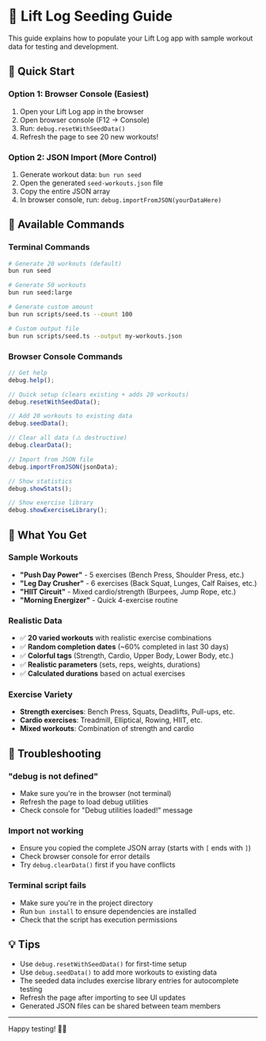 # 🌱 Lift Log Seeding Guide

This guide explains how to populate your Lift Log app with sample workout data for testing and development.

## 🚀 Quick Start

### Option 1: Browser Console (Easiest)

1. Open your Lift Log app in the browser
2. Open browser console (F12 → Console)
3. Run: `debug.resetWithSeedData()`
4. Refresh the page to see 20 new workouts!

### Option 2: JSON Import (More Control)

1. Generate workout data: `bun run seed`
2. Open the generated `seed-workouts.json` file
3. Copy the entire JSON array
4. In browser console, run: `debug.importFromJSON(yourDataHere)`

## 📝 Available Commands

### Terminal Commands

```bash
# Generate 20 workouts (default)
bun run seed

# Generate 50 workouts
bun run seed:large

# Generate custom amount
bun run scripts/seed.ts --count 100

# Custom output file
bun run scripts/seed.ts --output my-workouts.json
```

### Browser Console Commands

```javascript
// Get help
debug.help();

// Quick setup (clears existing + adds 20 workouts)
debug.resetWithSeedData();

// Add 20 workouts to existing data
debug.seedData();

// Clear all data (⚠️ destructive)
debug.clearData();

// Import from JSON file
debug.importFromJSON(jsonData);

// Show statistics
debug.showStats();

// Show exercise library
debug.showExerciseLibrary();
```

## 🎯 What You Get

### Sample Workouts

- **"Push Day Power"** - 5 exercises (Bench Press, Shoulder Press, etc.)
- **"Leg Day Crusher"** - 6 exercises (Back Squat, Lunges, Calf Raises, etc.)
- **"HIIT Circuit"** - Mixed cardio/strength (Burpees, Jump Rope, etc.)
- **"Morning Energizer"** - Quick 4-exercise routine

### Realistic Data

- ✅ **20 varied workouts** with realistic exercise combinations
- ✅ **Random completion dates** (~60% completed in last 30 days)
- ✅ **Colorful tags** (Strength, Cardio, Upper Body, Lower Body, etc.)
- ✅ **Realistic parameters** (sets, reps, weights, durations)
- ✅ **Calculated durations** based on actual exercises

### Exercise Variety

- **Strength exercises**: Bench Press, Squats, Deadlifts, Pull-ups, etc.
- **Cardio exercises**: Treadmill, Elliptical, Rowing, HIIT, etc.
- **Mixed workouts**: Combination of strength and cardio

## 🔧 Troubleshooting

### "debug is not defined"

- Make sure you're in the browser (not terminal)
- Refresh the page to load debug utilities
- Check console for "Debug utilities loaded!" message

### Import not working

- Ensure you copied the complete JSON array (starts with `[` ends with `]`)
- Check browser console for error details
- Try `debug.clearData()` first if you have conflicts

### Terminal script fails

- Make sure you're in the project directory
- Run `bun install` to ensure dependencies are installed
- Check that the script has execution permissions

## 💡 Tips

- Use `debug.resetWithSeedData()` for first-time setup
- Use `debug.seedData()` to add more workouts to existing data
- The seeded data includes exercise library entries for autocomplete testing
- Refresh the page after importing to see UI updates
- Generated JSON files can be shared between team members

---

Happy testing! 🏋️‍♂️
